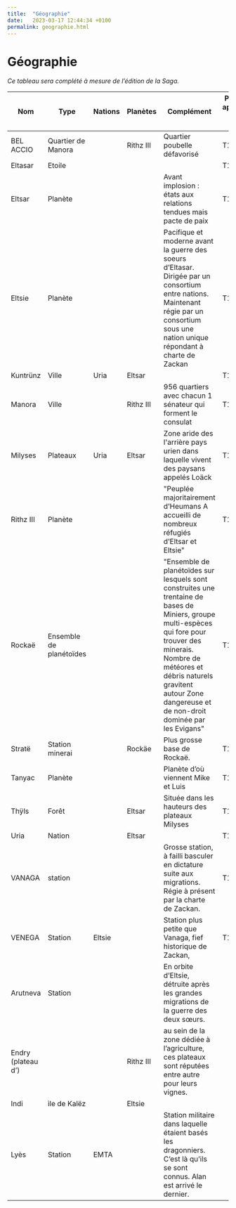 ```yaml
---
title:  "Géographie"
date:   2023-03-17 12:44:34 +0100
permalink: geographie.html
---
```

# Géographie

_Ce tableau sera complété à mesure de l’édition de la Saga._


| Nom | Type | Nations | Planètes | Complément | Première apparition dans tome
| -- | -- | -- | -- | -- | --
| BEL ACCIO | Quartier de Manora | | Rithz III | Quartier poubelle défavorisé | T1
| Eltasar | Etoile | | | | T1
| Eltsar | Planète | | | Avant implosion : états aux relations tendues mais pacte de paix | T1
| Eltsie | Planète | | | Pacifique et moderne avant la guerre des soeurs d’Eltasar. Dirigée par un consortium entre nations. Maintenant régie par un consortium sous une nation unique répondant à charte de Zackan | T1
| Kuntrünz | Ville | Uria | Eltsar | | T1
| Manora | Ville | | Rithz III | 956 quartiers avec chacun 1 sénateur qui forment le consulat | T1
| Milyses | Plateaux | Uria | Eltsar | Zone aride des l'arrière pays urien dans laquelle vivent des paysans appelés Loäck | T1
| Rithz III | Planète | | | "Peuplée majoritairement d’Heumans A accueilli de nombreux réfugiés d’Eltsar et Eltsie" | T1
| Rockaë | Ensemble de planétoïdes | | | "Ensemble de planétoïdes sur lesquels sont construites une trentaine de bases de Miniers, groupe multi-espèces qui fore pour trouver des minerais. Nombre de météores et débris naturels gravitent autour Zone dangereuse et de non-droit dominée par les Evigans" | T1
| Stratë | Station minerai | | Rockäe | Plus grosse base de Rockaë. | T1
| Tanyac | Planète | | | Planète d’où viennent Mike et Luis | T1
| Thÿls | Forêt | | Eltsar | Située dans les hauteurs des plateaux Milyses | T1
| Uria | Nation | | Eltsar | | T1
| VANAGA | station | | | Grosse station, à failli basculer en dictature suite aux migrations. Régie à présent par la charte de Zackan. | T1
| VENEGA | Station | Eltsie | | Station plus petite que Vanaga, fief historique de Zackan, | T1
| Arutneva | Station | | | En orbite d’Eltsie, détruite après les grandes migrations de la guerre des deux sœurs. | | T2
| Endry (plateau d’) | | | Rithz III | au sein de la zone dédiée à l’agriculture, ces plateaux sont réputées entre autre pour leurs vignes. | | T2
| Indi | ìle de Kalëz | | Eltsie | | | T2
| Lyès | Station | EMTA | | Station militaire dans laquelle étaient basés les dragonniers. C’est là qu’ils se sont connus. Alan est arrivé le dernier. | | T2
